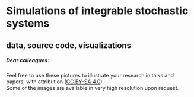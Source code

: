 # Simulations of integrable stochastic systems

## data, source code, visualizations



##### Dear colleagues:

Feel free to use these pictures to illustrate your research in talks and papers,
with attribution (<a href="https://creativecommons.org/licenses/by-sa/4.0/" target="_blank">CC BY-SA 4.0</a>).
<br>
Some of the images are available in very high resolution upon request.
